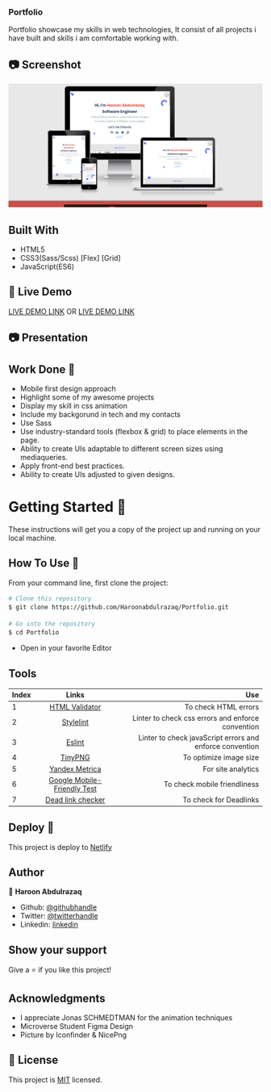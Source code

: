 ### Portfolio

Portfolio showcase my skills in web technologies,
It consist of all projects i have built and skills i am comfortable working with.

## :camera: Screenshot

![screenshot](./assets/image/portfolio.png)

## Built With

- HTML5
- CSS3(Sass/Scss)
  [Flex]
  [Grid]
- JavaScript(ES6)

## :rocket: Live Demo

[LIVE DEMO LINK](https://www.haroonabdulrazaq.tech) OR
[LIVE DEMO LINK](https://haroonabdulrazaq.github.io/Portfolio/)

## :camera: Presentation

## Work Done 🔧

- Mobile first design approach
- Highlight some of my awesome projects
- Display my skill in css animation
- Include my backgorund in tech and my contacts
- Use Sass
- Use industry-standard tools (flexbox & grid) to place elements in the page.
- Ability to create UIs adaptable to different screen sizes using mediaqueries.
- Apply front-end best practices.
- Ability to create UIs adjusted to given designs.

# Getting Started 🚀

These instructions will get you a copy of the project up and running on your local machine.

## How To Use 🔧

From your command line, first clone the project:

```bash
# Clone this repository
$ git clone https://github.com/Haroonabdulrazaq/Portfolio.git

# Go into the repository
$ cd Portfolio
```

- Open in your favorite Editor

## Tools

| Index |                                        Links                                        |                                                      Use |
| ----- | :---------------------------------------------------------------------------------: | -------------------------------------------------------: |
| 1     |                     [HTML Validator](https://validator.w3.org/)                     |                                     To check HTML errors |
| 2     | [Stylelint](https://github.com/microverseinc/linters-config/tree/master/javascript) |        Linter to check css errors and enforce convention |
| 3     |  [Eslint](https://github.com/microverseinc/linters-config/tree/master/javascript)   | Linter to check javaScript errors and enforce convention |
| 4     |                           [TinyPNG](https://tinypng.com/)                           |                                   To optimize image size |
| 5     |                 [Yandex Metrica](https://metrica.yandex.com/about?)                 |                                       For site analytics |
| 6     |    [Google Mobile-Friendly Test](https://search.google.com/test/mobile-friendly)    |                             To check mobile friendliness |
| 7     |                [Dead link checker](https://www.deadlinkchecker.com/)                |                                   To check for Deadlinks |

## Deploy 🚀

This project is deploy to [Netlify](Netlify.com)

## Author

👤 **Haroon Abdulrazaq**

- Github: [@githubhandle](https://github.com/Haroonabdulrazaq)
- Twitter: [@twitterhandle](https://twitter.com/hanq_o)
- Linkedin: [linkedin](https://www.linkedin.com/in/haroonabdulrazaq)

## Show your support

Give a ⭐️ if you like this project!

## Acknowledgments

- I appreciate Jonas SCHMEDTMAN for the animation techniques
- Microverse Student Figma Design
- Picture by Iconfinder & NicePng

## 📝 License

This project is [MIT](lic.url) licensed.
